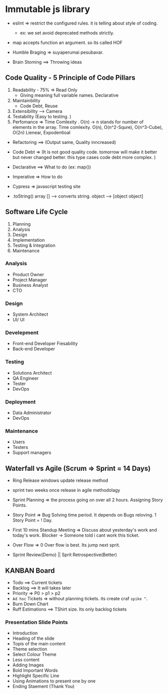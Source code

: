 # Immutable js library

- eslint => restrict the configured rules. it is telling about style of coding.

  - ex: we set avoid deprecated methods strictly.

- map accepts function an argument. so its called HOF

- Humble Braging => suyaperumai pesubavar.
- Brain Stoming ==> Throwing ideas

## Code Quality - 5 Principle of Code Pillars

1. Readability - 75% => Read Only
   - Giving meaning full variable names. Declarative
2. Maintainbility
   - Code Debt, Reuse
3. Extensibility --> Camera
4. Testability (Easy to testing. )
5. Perfomance => Time Comlexity
   . O(n) -> n stands for number of elements in the array. Time comlexity. O(n), O(n^2-Squre), O(n^3-Cube), O(2n) Lienear, Expodentioal

- Refactoring ==> (Output same, Quality inncreased)
- Code Debt => (It is not good quality code. tomorrow will make it better but never changed better. this type cases code debt more complex. )
- Declarative ==> What to do (ex: map())
- Imperative => How to do

- Cypress => javascript testing site

- .toString() array [] --> converts string. object --> [object object]

## Software Life Cycle

1. Planning
2. Analysis
3. Design
4. Implementation
5. Testing & Integration
6. Maintenance

### Analysis

- Product Owner
- Project Manager
- Business Analyst
- CTO

### Design

- System Architect
- UI/ UI

### Develepment

- Front-end Developer Fiesability
- Back-end Developer

### Testing

- Solutions Architect
- QA Engineer
- Tester
- DevOps

### Deployment

- Data Administrator
- DevOps

### Maintenance

- Users
- Testers
- Support managers

## Waterfall vs Agile (Scrum => Sprint = 14 Days)

- Ring Release windows update release method
- sprint two weeks once release in agile methodolagy

- Sprint Planning => the process going on over all 2 hours. Assigning Story Points.
- Story Point => Bug Solving time period. It depends on Bugs reloving. 1 Story Point = ! Day.
- First 10 mins Standup Meeting => Discuss about yesterday's work and today's work. Blocker -> Someone told i cant work this ticket.
- Over Flow => 0 Over flow is best. Its jump next sprit.
- Sprint Review(Demo) || Sprit Retrospective(Better)

## KANBAN Board

- Todo ==> Current tickets
- Backlog ==> It will takes later
- Priority => P0 > p1 > p2
- `Ad hoc` Tickets => without planning tickets. its create craf `spike ^`.
- Burn Down Chart
- Ruff Estimations ==> TShirt size. Its only backlog tickets

### Presentation Slide Points

- Introduction
- Heading of the slide
- Topis of the main content
- Theme selection
- Select Colour Theme
- Less content
- Adding Images
- Bold Important Words
- Highlight Specific Line
- Using Animations to present one by one
- Ending Staement (Thank You)

##
